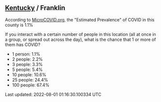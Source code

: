 
## [Kentucky](/united-states/kentucky) / Franklin

According to [MicroCOVID.org](http://microcovid.org),
the "Estimated Prevalence" of COVID in this county is 1.1%

If you interact with a certain number of people in this location
(all at once in a group, or spread out across the day), what is the chance that
1 or more of them has COVID?

- 1 person: 1.1%
- 2 people: 2.2%
- 3 people: 3.3%
- 5 people: 5.4%
- 10 people: 10.6%
- 25 people: 24.4%
- 100 people: 67.4%

Last updated: 2022-08-01 01:16:30.100334 UTC
